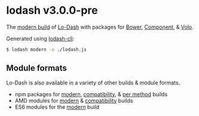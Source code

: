 # lodash v3.0.0-pre

The [modern build](https://github.com/lodash/lodash/wiki/Build-Differences) of [Lo-Dash](https://lodash.com/) with packages for [Bower](http://bower.io/), [Component](http://component.github.io/), & [Volo](http://volojs.org/).

Generated using [lodash-cli](https://www.npmjs.com/package/lodash-cli):
```bash
$ lodash modern -o ./lodash.js
```

## Module formats

Lo-Dash is also available in a variety of other builds & module formats.

 * npm packages for [modern](https://www.npmjs.com/package/lodash), [compatibility](https://www.npmjs.com/package/lodash-compat), & [per method](https://www.npmjs.com/browse/keyword/lodash-modularized) builds
 * AMD modules for [modern](https://github.com/lodash/lodash/tree/3.0.0-amd) & [compatibility](https://github.com/lodash/lodash-compat/tree/3.0.0-amd) builds
 * ES6 modules for the [modern](https://github.com/lodash/lodash/tree/3.0.0-es6) build
